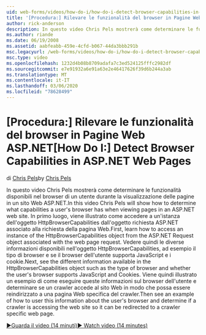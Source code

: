 ```yaml
---
uid: web-forms/videos/how-do-i/how-do-i-detect-browser-capabilities-in-aspnet-web-pages
title: '[Procedura:] Rilevare le funzionalità del browser in Pagine Web ASP.NET | Microsoft Docs'
author: rick-anderson
description: In questo video Chris Pels mostrerà come determinare le funzionalità disponibili nel browser di un utente durante la visualizzazione delle pagine in un sito Web ASP.NET. Per prima cosa, informazioni su come eseguire l'ACC...
ms.author: riande
ms.date: 06/19/2008
ms.assetid: aabfeabb-459e-4cfd-b067-44da3bbb291b
msc.legacyurl: /web-forms/videos/how-do-i/how-do-i-detect-browser-capabilities-in-aspnet-web-pages
msc.type: video
ms.openlocfilehash: 1232d4b08b8709adafa7c3ed524125fffc2982df
ms.sourcegitcommit: e7e91932a6e91a63e2e46417626f39d6b244a3ab
ms.translationtype: MT
ms.contentlocale: it-IT
ms.lasthandoff: 03/06/2020
ms.locfileid: "78628499"
---
```

# <a name="how-do-i-detect-browser-capabilities-in-aspnet-web-pages"></a><span data-ttu-id="6c395-104">[Procedura:] Rilevare le funzionalità del browser in Pagine Web ASP.NET</span><span class="sxs-lookup"><span data-stu-id="6c395-104">[How Do I:] Detect Browser Capabilities in ASP.NET Web Pages</span></span>

<span data-ttu-id="6c395-105">di [Chris Pels](https://twitter.com/chrispels)</span><span class="sxs-lookup"><span data-stu-id="6c395-105">by [Chris Pels](https://twitter.com/chrispels)</span></span>

<span data-ttu-id="6c395-106">In questo video Chris Pels mostrerà come determinare le funzionalità disponibili nel browser di un utente durante la visualizzazione delle pagine in un sito Web ASP.NET.</span><span class="sxs-lookup"><span data-stu-id="6c395-106">In this video Chris Pels will show how to determine what capabilities a user's browser has when viewing pages in an ASP.NET web site.</span></span> <span data-ttu-id="6c395-107">In primo luogo, viene illustrato come accedere a un'istanza dell'oggetto HttpBrowserCapabilities dall'oggetto richiesta ASP.NET associato alla richiesta della pagina Web.</span><span class="sxs-lookup"><span data-stu-id="6c395-107">First, learn how to access an instance of the HttpBrowserCapabilities object from the ASP.NET Request object associated with the web page request.</span></span> <span data-ttu-id="6c395-108">Vedere quindi le diverse informazioni disponibili nell'oggetto HttpBrowserCapabilities, ad esempio il tipo di browser e se il browser dell'utente supporta JavaScript e i cookie.</span><span class="sxs-lookup"><span data-stu-id="6c395-108">Next, see the different information available in the HttpBrowserCapabilities object such as the type of browser and whether the user's browser supports JavaScript and Cookies.</span></span> <span data-ttu-id="6c395-109">Viene quindi illustrato un esempio di come eseguire queste informazioni sul browser dell'utente e determinare se un crawler accede al sito Web in modo che possa essere reindirizzato a una pagina Web specifica del crawler.</span><span class="sxs-lookup"><span data-stu-id="6c395-109">Then see an example of how to user this information about the user's browser and determine if a crawler is accessing the web site so it can be redirected to a crawler specific web page.</span></span>

[<span data-ttu-id="6c395-110">&#9654;Guarda il video (14 minuti)</span><span class="sxs-lookup"><span data-stu-id="6c395-110">&#9654; Watch video (14 minutes)</span></span>](https://channel9.msdn.com/Blogs/ASP-NET-Site-Videos/how-do-i-detect-browser-capabilities-in-aspnet-web-pages)
